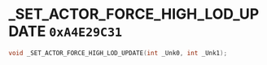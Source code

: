 # _SET_ACTOR_FORCE_HIGH_LOD_UPDATE `0xA4E29C31`

```cpp
void _SET_ACTOR_FORCE_HIGH_LOD_UPDATE(int _Unk0, int _Unk1);
```